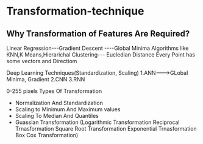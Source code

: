 # Transformation-technique

## Why Transformation of Features Are Required?

Linear Regression---Gradient Descent ----Global Minima Algorithms like KNN,K Means,Hierarichal Clustering--- Eucledian Distance Every Point has some vectors and Directiom

Deep Learning Techniques(Standardization, Scaling) 1.ANN--->GLobal Minima, Gradient 2.CNN 3.RNN

0-255 pixels
Types Of Transformation

* Normalization And Standardization
* Scaling to Minimum And Maximum values
* Scaling To Median And Quantiles
* Guassian Transformation (Logarithmic Transformation Reciprocal Trnasformation Square Root Transformation Exponential Trnasformation Box Cox Transformation)
